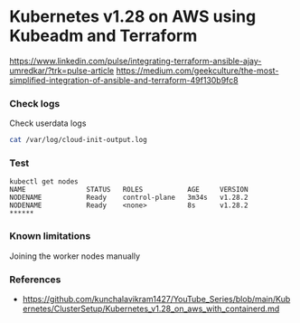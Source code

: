 # Kubernetes v1.28 on AWS using Kubeadm and Terraform

https://www.linkedin.com/pulse/integrating-terraform-ansible-ajay-umredkar/?trk=pulse-article
https://medium.com/geekculture/the-most-simplified-integration-of-ansible-and-terraform-49f130b9fc8

### Check logs
Check userdata logs
```sh
cat /var/log/cloud-init-output.log
```

### Test
```
kubectl get nodes
NAME               STATUS   ROLES           AGE     VERSION
NODENAME           Ready    control-plane   3m34s   v1.28.2
NODENAME           Ready    <none>          8s      v1.28.2
******
```

### Known limitations
Joining the worker nodes manually

### References
- https://github.com/kunchalavikram1427/YouTube_Series/blob/main/Kubernetes/ClusterSetup/Kubernetes_v1.28_on_aws_with_containerd.md